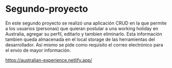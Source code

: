 # Segundo-proyecto
En este segundo proyecto se realizó una aplicación CRUD en la que permite a los usuarios (personas)
que quieran postular a una working holiday en Australia, agregar su perfil, editarlo y tambien eliminarlo.
Esta información tambien queda almacenada en el local storage de las herramientas del desarrollador.
Así mismo se pide como requisito el correo electrónico para el envio de mayor información.

https://australian-experience.netlify.app/
